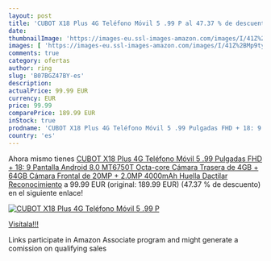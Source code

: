```yaml
---
layout: post
title: 'CUBOT X18 Plus 4G Teléfono Móvil 5 .99 P al 47.37 % de descuento'
date: 
thumbnailImage: 'https://images-eu.ssl-images-amazon.com/images/I/41Z%2BMp9tyKL._SL200_.jpg'
images: [ 'https://images-eu.ssl-images-amazon.com/images/I/41Z%2BMp9tyKL._SL200_.jpg' ]
comments: true
category: ofertas
author: ring
slug: 'B07BGZ47BY-es'
description:
actualPrice: 99.99 EUR
currency: EUR
price: 99.99
comparePrice: 189.99 EUR
inStock: true
prodname: 'CUBOT X18 Plus 4G Teléfono Móvil 5 .99 Pulgadas FHD + 18: 9 Pantalla Android 8.0 MT6750T Octa-core Cámara Trasera de 4GB + 64GB Cámara Frontal de 20MP + 2.0MP 4000mAh Huella Dactilar Reconocimiento'
country: 'es'
---
```


Ahora mismo tienes [CUBOT X18 Plus 4G Teléfono Móvil 5 .99 Pulgadas FHD + 18: 9 Pantalla Android 8.0 MT6750T Octa-core Cámara Trasera de 4GB + 64GB Cámara Frontal de 20MP + 2.0MP 4000mAh Huella Dactilar Reconocimiento](https://www.amazon.es/dp/B07BGZ47BY/?tag=tolees-21) a 99.99 EUR (original: 189.99 EUR) (47.37 %  de descuento) en el siguiente enlace!

[![CUBOT X18 Plus 4G Teléfono Móvil 5 .99 P](https://images-eu.ssl-images-amazon.com/images/I/41Z%2BMp9tyKL._SL200_.jpg)](https://www.amazon.es/dp/B07BGZ47BY/?tag=tolees-21)

[Visítala!!!](https://www.amazon.es/dp/B07BGZ47BY/?tag=tolees-21)

Links participate in Amazon Associate program and might generate a comission on qualifying sales
